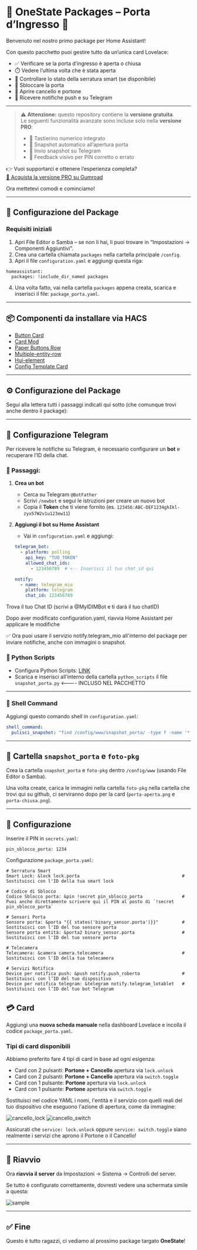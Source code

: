 # 🚪 OneState Packages – Porta d’Ingresso 🚪

Benvenuto nel nostro primo package per Home Assistant!

Con questo pacchetto puoi gestire tutto da un’unica card Lovelace:

- ✅ Verificare se la porta d’ingresso è aperta o chiusa  
- ⏱️ Vedere l’ultima volta che è stata aperta  
- 🔐 Controllare lo stato della serratura smart (se disponibile)  
- 🧩 Sbloccare la porta  
- 🚪 Aprire cancello e portone  
- 📩 Ricevere notifiche push e su Telegram

---

> ⚠️ **Attenzione:** questo repository contiene la **versione gratuita**.  
> Le seguenti funzionalità avanzate sono incluse solo nella **versione PRO**:
> 
> - 🔢 Tastierino numerico integrato  
> - 📸 Snapshot automatico all’apertura porta  
> - 🤖 Invio snapshot su Telegram  
> - 🔁 Feedback visivo per PIN corretto o errato  

👉 Vuoi supportarci e ottenere l’esperienza completa?  
[💖 Acquista la versione PRO su Gumroad](https://stateforge.gumroad.com/l/PackagePortaIngresso?wanted=true)



Ora mettetevi comodi e cominciamo!

---

## 🔧 Configurazione del Package

### Requisiti iniziali

1. Apri File Editor o Samba – se non li hai, li puoi trovare in “Impostazioni → Componenti Aggiuntivi”.
2. Crea una cartella chiamata `packages` nella cartella principale `/config`.
3. Apri il file `configuration.yaml` e aggiungi questa riga:

```
homeassistant:
  packages: !include_dir_named packages
```

4. Una volta fatto, vai nella cartella `packages` appena creata, scarica e inserisci il file: `package_porta.yaml`.

---

## 📦 Componenti da installare via HACS

- [Button Card](https://github.com/custom-cards/button-card)
- [Card Mod](https://github.com/thomasloven/lovelace-card-mod) 
- [Paper Buttons Row](https://github.com/jcwillox/lovelace-paper-buttons-row)
- [Multiple-entity-row](https://github.com/benct/lovelace-multiple-entity-row)
- [Hui-element](https://github.com/thomasloven/lovelace-hui-element)
- [Config Template Card](https://github.com/iantrich/config-template-card)

---

## ⚙️ Configurazione del Package

Segui alla lettera tutti i passaggi indicati qui sotto (che comunque trovi anche dentro il package):

---
## 📲 Configurazione Telegram

Per ricevere le notifiche su Telegram, è necessario configurare un **bot** e recuperare l’ID della chat.

### 🔧 Passaggi:

1. **Crea un bot**
   - Cerca su Telegram `@BotFather`
   - Scrivi `/newbot` e segui le istruzioni per creare un nuovo bot
   - Copia il **Token** che ti viene fornito (es. `123456:ABC-DEF1234ghIkl-zyx57W2v1u123ew11`)

2. **Aggiungi il bot su Home Assistant**
   - Vai in `configuration.yaml` e aggiungi:

   ```yaml
   telegram_bot:
     - platform: polling
       api_key: "TUO_TOKEN"
       allowed_chat_ids:
         - 123456789  # <-- Inserisci il tuo chat_id qui

   notify:
     - name: telegram_mio
       platform: telegram
       chat_id: 123456789

Trova il tuo Chat ID (scrivi a @MyIDIMBot e ti darà il tuo chatID)

Dopo aver modificato configuration.yaml, riavvia Home Assistant per applicare le modifiche

✅ Ora puoi usare il servizio notify.telegram_mio all'interno del package per inviare notifiche, anche con immagini o snapshot.

### 🐍 Python Scripts

- Configura Python Scripts: [LINK](https://www.home-assistant.io/integrations/python_script/)
- Scarica e inserisci all’interno della cartella `python_scripts` il file `snapshot_porta.py` <---- INCLUSO NEL PACCHETTO

---

### 🐚 Shell Command

Aggiungi questo comando shell in `configuration.yaml`:

```yaml
shell_command:
  pulisci_snapshot: "find /config/www/snapshot_porta/ -type f -name '*.jpg' -delete"
```

---

## 📁 Cartella `snapshot_porta` e `foto-pkg`

Crea la cartella `snapshot_porta` e `foto-pkg` dentro `/config/www` (usando File Editor o Samba).

Una volta create, carica le immagini nella cartella `foto-pkg` nella cartella che trovi qui su github, ci serviranno dopo per la card (`porta-aperta.png` e `porta-chiusa.png`).

---

## 🧠 Configurazione

Inserire il PIN in `secrets.yaml`:

```
pin_sblocco_porta: 1234
```
Configurazione `package_porta.yaml`: 
```
# Serratura Smart
Smart Lock: &lock lock.porta                                       # Sostituisci con l'ID della tua smart lock

# Codice di Sblocco
Codice Sblocco porta: &pin !secret pin_sblocco_porta               # Puoi anche direttamente scrivere qui il PIN al posto di `!secret pin_sblocco_porta`                           

# Sensori Porta
Sensore porta: &porta "{{ states('binary_sensor.porta')}}"         # Sostituisci con l'ID del tuo sensore porta
Sensore porta entità: &porta2 binary_sensor.porta                  # Sostituisci con l'ID del tuo sensore porta

# Telecamera
Telecamera: &camera camera.telecamera                              # Sostituisci con l'ID della tua telecamera

# Servizi Notifica
Device per notifica push: &push notify.push_roberto                # Sostituisci con l’ID del tuo dispositivo
Device per notifica telegram: &telegram notify.telegram_lotablet   # Sostituisci con l’ID del tuo bot Telegram
```

## 💳 Card

Aggiungi una **nuova scheda manuale** nella dashboard Lovelace e incolla il codice `package_porta.yaml`.

### Tipi di card disponibili

Abbiamo preferito fare 4 tipi di card in base ad ogni esigenza:

- Card con 2 pulsanti: **Portone + Cancello** apertura via `lock.unlock`
- Card con 2 pulsanti: **Portone + Cancello** apertura via `switch.toggle` 
- Card con 1 pulsante: **Portone** apertura via `lock.unlock` 
- Card con 1 pulsante: **Portone** apertura via `switch.toggle`

Sostituisci nel codice YAML i nomi, l'entità e il servizio con quelli reali del tuo dispositivo che eseguono l'azione di apertura, come da immagine:

![cancello_lock](https://github.com/OneStatePackages/ha-package-porta-ingresso/blob/main/samples/cancello_lock.gif) 
![cancello_switch](https://github.com/OneStatePackages/ha-package-porta-ingresso/blob/main/samples/cancello_switch.gif)

Assicurati che `service: lock.unlock` oppure `service: switch.toggle` siano realmente i servizi che aprono il Portone o il Cancello!

---

## 🔄 Riavvio

Ora **riavvia il server** da Impostazioni → Sistema → Controlli del server.

Se tutto è configurato correttamente, dovresti vedere una schermata simile a questa:

![sample](https://github.com/OneStatePackages/ha-package-porta-ingresso/blob/main/samples/sample.gif)

---

## ✅ Fine

Questo è tutto ragazzi, ci vediamo al prossimo package targato **OneState**!
